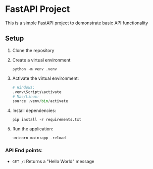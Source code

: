 # FastAPI Project

This is a simple FastAPI project to demonstrate basic API functionality

## Setup

1. Clone the repository

2. Create a virtual environment

   ```
   python -m venv .venv
   ```

3. Activate the virtual environment:
   ```python
   # Windows:
   .venv\Scripts\activate
   # Mac/Linux:
   source .venv/bin/activate
   ```
4. Install dependencies:
   ```
   pip install -r requirements.txt
   ```
5. Run the application:
   ```
   unicorn main:app -reload
   ```

### API End points:

- `GET /`: Returns a "Hello World" message
